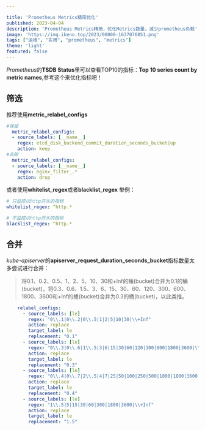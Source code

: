 ```yaml
---

title: 'Prometheus Metrics精简优化'
published: 2023-04-04
description: 'Prometheus Metrics精简，优化Metrics数量，减少prometheus负载'
image: 'https://img.ikeno.top/2023/00000-1637076051.png'
tags: ["运维", "实用", "prometheus", "metrics"]
theme: 'light'
featured: false
---
```

*Prometheus*的**TSDB Status**里可以查看TOP10的指标：__Top 10 series count by metric names__,参考这个来优化指标吧！

## 筛选
推荐使用**metric_relabel_configs**  
```yaml
#保留
  metric_relabel_configs: 
  - source_labels: [__name__]
    regex: etcd_disk_backend_commit_duration_seconds_bucket|up
    action: keep   
#去除
  metric_relabel_configs:
  - source_labels: [__name__]
    regex: nginx_filter_.*
    action: drop 
```

或者使用**whitelist_regex**或者**blacklist_regex**
举例：
```yaml
# 只监控以http开头的指标
whitelist_regex: ^http.*

# 不监控以http开头的指标
blacklist_regex: ^http.*
```

## 合并
*kube-apiserver*的**apiserver_request_duration_seconds_bucket**指标数量太多尝试进行合并：
>将0.1、0.2、0.5、1、2、5、10、30和+Inf的桶(bucket)合并为0.1的桶(bucket)，将0.3、0.6、1.5、3、6、15、30、60、120、300、600、1800、3600和+Inf的桶(bucket)合并为0.3的桶(bucket)，以此类推。
```yaml
    relabel_configs:													
      - source_labels: [le]
        regex: "0\\.1|0\\.2|0\\.5|1|2|5|10|30|\\+Inf"
        action: replace
        target_label: le
        replacement: "0.1"
      - source_labels: [le]
        regex: "0\\.3|0\\.6|1\\.5|3|6|15|30|60|120|300|600|1800|3600|\\+Inf"
        action: replace
        target_label: le
        replacement: "0.3"
      - source_labels: [le]
        regex: "0\\.4|0\\.7|2\\.5|4|7|25|50|100|250|500|1000|1800|3600|\\+Inf"
        action: replace
        target_label: le
        replacement: "0.4"
      - source_labels: [le]
        regex: "1\\.5|5|15|30|60|300|1800|3600|\\+Inf"
        action: replace
        target_label: le
        replacement: "1.5"
```